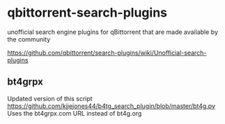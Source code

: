 # qbittorrent-search-plugins
unofficial search engine plugins for qBittorrent that are made available by the community 

https://github.com/qbittorrent/search-plugins/wiki/Unofficial-search-plugins

## bt4grpx
Updated version of this script https://github.com/kjjejones44/b4tg_search_plugin/blob/master/bt4g.py
Uses the bt4grpx.com URL instead of bt4g.org
